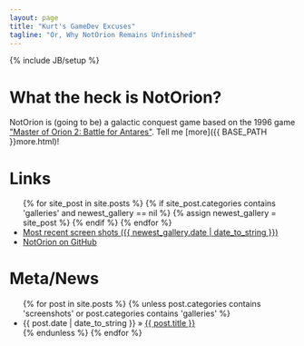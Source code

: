 ```yaml
---
layout: page
title: "Kurt's GameDev Excuses"
tagline: "Or, Why NotOrion Remains Unfinished"
---
```

{% include JB/setup %}

# What the heck is NotOrion?

NotOrion is (going to be) a galactic conquest game based on the 1996 game ["Master of Orion 2: Battle for Antares"](http://en.wikipedia.org/wiki/Master_of_Orion_II:_Battle_at_Antares). Tell me [more]({{ BASE_PATH }}more.html)!

# Links

<ul class="posts">
{% for site_post in site.posts %} 
  {% if site_post.categories contains 'galleries' and newest_gallery == nil %}
    {% assign newest_gallery = site_post %}
  {% endif %} 
{% endfor %}
  <li><a href="{{ BASE_PATH }}{{ newest_gallery.url }}">Most recent screen shots ({{ newest_gallery.date | date_to_string }})</a></li>
  <li><a href="http://github.com/greenmoss/NotOrion">NotOrion on GitHub</a></li>
</ul>

# Meta/News

<ul class="posts">
  {% for post in site.posts %}
    {% unless post.categories contains 'screenshots' or post.categories contains 'galleries' %}
    <li><span>{{ post.date | date_to_string }}</span> &raquo; <a href="{{ BASE_PATH }}{{ post.url }}">{{ post.title }}</a></li>
    {% endunless %}
  {% endfor %}
</ul>
